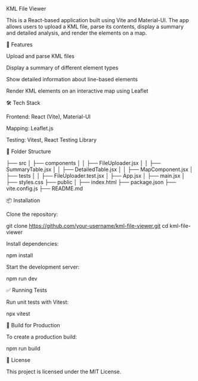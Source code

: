 KML File Viewer

This is a React-based application built using Vite and Material-UI. The app allows users to upload a KML file, parse its contents, display a summary and detailed analysis, and render the elements on a map.

🚀 Features

Upload and parse KML files

Display a summary of different element types

Show detailed information about line-based elements

Render KML elements on an interactive map using Leaflet

🛠 Tech Stack

Frontend: React (Vite), Material-UI

Mapping: Leaflet.js

Testing: Vitest, React Testing Library

📂 Folder Structure

├── src
│   ├── components
│   │   ├── FileUploader.jsx
│   │   ├── SummaryTable.jsx
│   │   ├── DetailedTable.jsx
│   │   ├── MapComponent.jsx
│   ├── tests
│   │   ├── FileUploader.test.jsx
│   ├── App.jsx
│   ├── main.jsx
│   ├── styles.css
├── public
│   ├── index.html
├── package.json
├── vite.config.js
├── README.md

📦 Installation

Clone the repository:

git clone https://github.com/your-username/kml-file-viewer.git
cd kml-file-viewer

Install dependencies:

npm install

Start the development server:

npm run dev

✅ Running Tests

Run unit tests with Vitest:

npx vitest

🚀 Build for Production

To create a production build:

npm run build

📝 License

This project is licensed under the MIT License.

